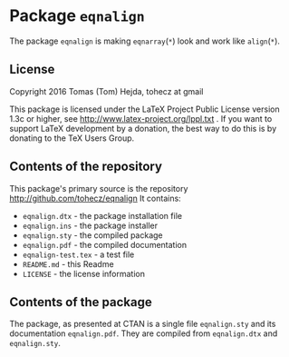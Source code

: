 # Package `eqnalign`

The package `eqnalign` is making `eqnarray`(`*`) look and work like `align`(`*`).

## License

Copyright 2016 Tomas (Tom) Hejda, tohecz at gmail

This package is licensed under the LaTeX Project Public License version 1.3c or higher,
 see http://www.latex-project.org/lppl.txt .
If you want to support LaTeX development by a donation, the best
way to do this is by donating to the TeX Users Group.

## Contents of the repository

This package's primary source is the repository http://github.com/tohecz/eqnalign
It contains:
 
- `eqnalign.dtx` - the package installation file
- `eqnalign.ins` - the package installer
- `eqnalign.sty` - the compiled package
- `eqnalign.pdf` - the compiled documentation
- `eqnalign-test.tex` - a test file
- `README.md` - this Readme
- `LICENSE` - the license information

## Contents of the package

The package, as presented at CTAN is a single file `eqnalign.sty` and its documentation `eqnalign.pdf`. They are compiled from `eqnalign.dtx` and `eqnalign.sty`.
